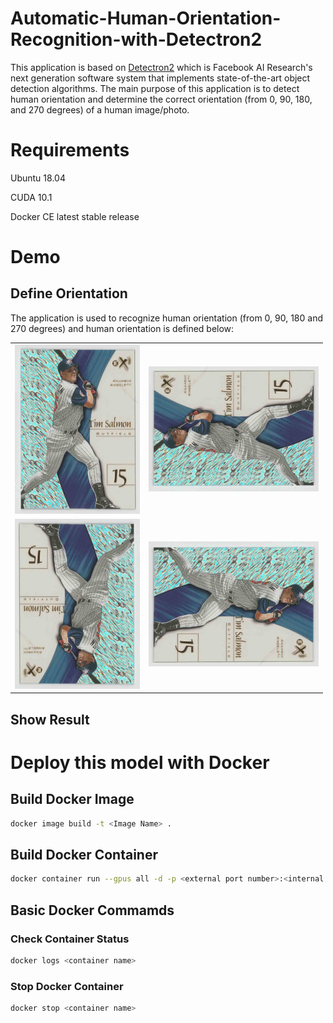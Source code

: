 # Automatic-Human-Orientation-Recognition-with-Detectron2
This application is based on [Detectron2](https://github.com/facebookresearch/detectron2) which is Facebook AI Research's next generation software system that implements state-of-the-art object detection algorithms. The main purpose of this application is to detect human orientation and determine the correct orientation (from 0, 90, 180, and 270 degrees) of a human image/photo.

# Requirements
Ubuntu 18.04

CUDA 10.1

Docker CE latest stable release

# Demo

## Define Orientation
The application is used to recognize human orientation (from 0, 90, 180 and 270 degrees) and human orientation is defined below:

<table>
  <tr>
    <td> <img src="https://github.com/jxubb/Automatic-Human-Orientation-Recognition-with-Detectron2/blob/master/images/0_degree.jpg"  alt="0 degree" width = 200></td>
    <td><img src="https://github.com/jxubb/Automatic-Human-Orientation-Recognition-with-Detectron2/blob/master/images/90_degrees.jpg" alt="90 degrees" height = 200></td>
   </tr> 
   <tr>
      <td><img src="https://github.com/jxubb/Automatic-Human-Orientation-Recognition-with-Detectron2/blob/master/images/180_degrees.jpg" alt="180 degrees" width = 200></td>
      <td><img src="https://github.com/jxubb/Automatic-Human-Orientation-Recognition-with-Detectron2/blob/master/images/270_degrees.jpg" alt="270 degrees" height = 200>
  </td>
  </tr>
</table>

## Show Result


# Deploy this model with Docker

## Build Docker Image

```sh
docker image build -t <Image Name> .
```

## Build Docker Container

```sh
docker container run --gpus all -d -p <external port number>:<internal port number> --name <Container Name> <Image Name>
```

## Basic Docker Commamds

### Check Container Status

```sh
docker logs <container name>
```

### Stop Docker Container 

```sh
docker stop <container name>
```

